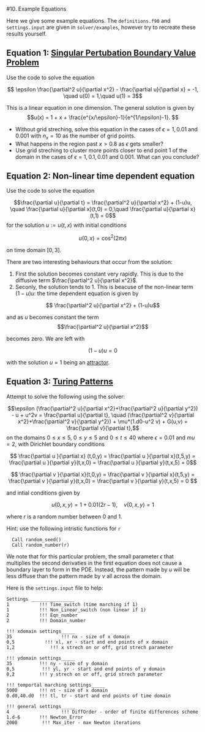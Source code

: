 #10. Example Equations 

Here we give some example equations. The `definitions.f90` and `settings.input` are given in `solver/examples`, however try to recreate these results yourself.


## Equation 1: [Singular Pertubation Boundary Value Problem](https://en.wikipedia.org/wiki/Singular_perturbation)

Use the code to solve the equation

$$ \epsilon \frac{\partial^2 u}{\partial x^2} - \frac{\partial u}{\partial x} = -1, \quad u(0) = 1,\quad u(1) = 3$$

This is a linear equation in one dimension. The general solution is given by
$$u(x) = 1 + x + \frac{e^{x/\epsilon}-1}{e^{1/\epsilon}-1}. $$ 

- Without grid streching, solve this equation in the cases of $\epsilon = 1,0.01$ and $0.001$ with $n_x=10$ as the number of grid points. 
- What happens in the region past $x>0.8$ as $\epsilon$ gets smaller?
- Use grid streching to cluster more points closer to end point $1$ of the domain in the cases of $\epsilon = 1,0.1,0.01$ and $0.001$. What can you conclude?




## Equation 2: Non-linear time dependent equation

Use the code to solve the equation

$$\frac{\partial u}{\partial t} = \frac{\partial^2 u}{\partial x^2} + (1-u)u, \quad \frac{\partial u}{\partial x}(t,0) = 0,\quad \frac{\partial u}{\partial x}(t,1) = 0$$ 
for the solution $u:=u(t,x)$ with initial conditions 

$$ u(0,x) = \cos ^2(2 \pi x) $$ 

on time domain $[0, 3]$. 

There are two interesting behaviours that occur from the solution:
1. First the solution becomes constant very rapidly. This is due to the diffusive term $\frac{\partial^2 u}{\partial x^2}$.
2. Seconly, the solution tends to $1$. This is beacuse of the non-linear term $(1-u)u$: the time dependent equation is given by

  $$ \frac{\partial^2 u}{\partial x^2} + (1-u)u$$

  and as $u$ becomes constant the term 
  $$\frac{\partial^2 u}{\partial x^2}$$ 

  becomes zero. We are left with 

  $$(1-u)u = 0$$

  with the solution $u=1$ being an [attractor](https://en.wikipedia.org/wiki/Phase_portrait#:~:text=In%20mathematics%2C%20a%20phase%20portrait,portrait%20of%20a%20simple%20pendulum.).














## Equation 3: [Turing Patterns](https://biocircuits.github.io/chapters/21_turing.html)

Attempt to solve the following using the solver:

  $$\epsilon (\frac{\partial^2 u}{\partial x^2}+\frac{\partial^2 u}{\partial y^2}) - u + u^2v = \frac{\partial u}{\partial t}, \quad  (\frac{\partial^2 v}{\partial x^2}+\frac{\partial^2 v}{\partial y^2}) + \mu*(1.d0-u^2 v) + G(u,v) = \frac{\partial v}{\partial t},$$
on the domains $0\leq x\leq 5$, $0\leq y\leq 5$ and $0\leq t \leq 40$ where 
$\epsilon = 0.01$ and $mu = 2$,
with Dirichlet boundary conditions

$$ \frac{\partial u }{\partial x} (t,0,y) = \frac{\partial u }{\partial x}(t,5,y) = \frac{\partial u }{\partial y}(t,x,0) = \frac{\partial u }{\partial y}(t,x,5) = 0$$

$$ \frac{\partial v }{\partial x}(t,0,y) = \frac{\partial v }{\partial x}(t,5,y) = \frac{\partial v }{\partial y}(t,x,0) = \frac{\partial v }{\partial y}(t,x,5) = 0 $$

and intial conditions given by

$$ u(0,x,y) = 1 + 0.01(2r-1), \quad v(0,x,y) = 1$$ 

where $r$ is a random number between $0$ and $1$. 

Hint: use the following intristic functions for `r`

      Call random_seed()
      Call random_number(r)

We note that for this particular problem, the small parameter $\epsilon$ that multiplies the second derivaties in the first equation does not cause a boundary layer to form in the PDE. Instead, the pattern made by $u$ will be less diffuse than the pattern made by $v$ all across the domain.

Here is the `settings.input` file to help:
```
Settings ________________
1           !!! Time_switch (time marching if 1)
1           !!! Non_Linear_switch (non linear if 1)
2           !!! Eqn_number
2           !!! Domain_number

!!! xdomain settings_____
35 					!!! nx - size of x domain
0,5			  !!! xl, xr - start and end points of x domain
1,2      		!!! x strech on or off, grid strech parameter

!!! ydomain settings_____
35          !!! ny - size of y domain
0,5          !!! yl, yr - start and end points of y domain
0,2         !!! y strech on or off, grid strech parameter

!!! temportal marching settings_____
5000        !!! nt - size of x domain
0.d0,40.d0  !!! tl, tr - start and end points of time domain

!!! general settings_____
4   				!!! DiffOrder - order of finite differences scheme
1.d-6       !!! Newton_Error
2000         !!! Max_iter - max Newton iterations
```

